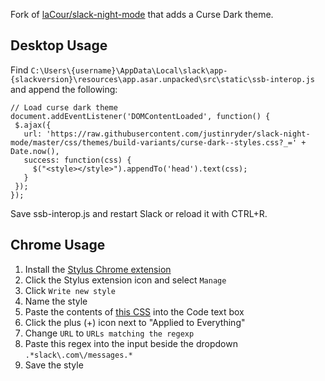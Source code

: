 Fork of [laCour/slack-night-mode](https://github.com/laCour/slack-night-mode) that adds a Curse Dark theme.

## Desktop Usage

Find `C:\Users\{username}\AppData\Local\slack\app-{slackversion}\resources\app.asar.unpacked\src\static\ssb-interop.js` and append the following:

```
// Load curse dark theme
document.addEventListener('DOMContentLoaded', function() {
 $.ajax({
   url: 'https://raw.githubusercontent.com/justinryder/slack-night-mode/master/css/themes/build-variants/curse-dark--styles.css?_=' + Date.now(),
   success: function(css) {
     $("<style></style>").appendTo('head').text(css);
   }
 });
});
```

Save ssb-interop.js and restart Slack or reload it with CTRL+R.

## Chrome Usage

1) Install the [Stylus Chrome extension](https://chrome.google.com/webstore/detail/stylus/clngdbkpkpeebahjckkjfobafhncgmne?hl=en)
1) Click the Stylus extension icon and select `Manage`
1) Click `Write new style`
1) Name the style
1) Paste the contents of [this CSS](https://raw.githubusercontent.com/justinryder/slack-night-mode/master/css/themes/build-variants/curse-dark--styles.css) into the Code text box
1) Click the plus (+) icon next to "Applied to Everything"
1) Change `URL` to `URLs matching the regexp`
1) Paste this regex into the input beside the dropdown `.*slack\.com\/messages.*`
1) Save the style
